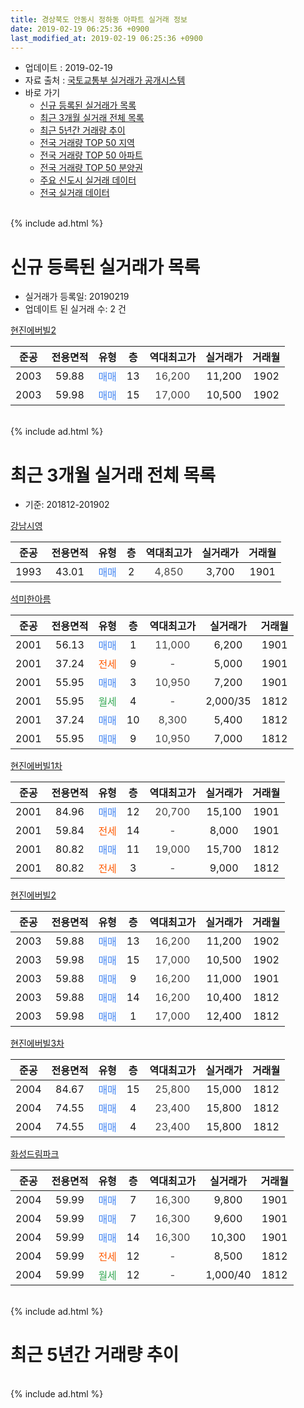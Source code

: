 ```yaml
---
title: 경상북도 안동시 정하동 아파트 실거래 정보
date: 2019-02-19 06:25:36 +0900
last_modified_at: 2019-02-19 06:25:36 +0900
---
```


* 업데이트 : 2019-02-19
* 자료 출처 : [국토교통부 실거래가 공개시스템](http://rt.molit.go.kr)
* 바로 가기
    * [신규 등록된 실거래가 목록](#신규-등록된-실거래가-목록)
    * [최근 3개월 실거래 전체 목록](#최근-3개월-실거래-전체-목록)
    * [최근 5년간 거래량 추이](#최근-5년간-거래량-추이)
    * [전국 거래량 TOP 50 지역](https://ayogom.github.io/apt-trade-info/최근-3개월-전국에서-가장-거래가-많이-발생한-지역)
    * [전국 거래량 TOP 50 아파트](https://ayogom.github.io/apt-trade-info/최근-3개월-전국에서-가장-거래가-많이-발생한-아파트)
    * [전국 거래량 TOP 50 분양권](https://ayogom.github.io/apt-trade-info/최근-3개월-전국에서-가장-거래가-많이-발생한-분양권)
    * [주요 신도시 실거래 데이터](https://ayogom.github.io/apt-trade-info/주요-신도시)
    * [전국 실거래 데이터](https://ayogom.github.io/apt-trade-info/전국)
<br>
{% include ad.html %}
<br>

# 신규 등록된 실거래가 목록
* 실거래가 등록일: 20190219
* 업데이트 된 실거래 수: 2 건


[현진에버빌2](https://search.naver.com/search.naver?query=%EA%B2%BD%EC%83%81%EB%B6%81%EB%8F%84+%EC%95%88%EB%8F%99%EC%8B%9C+%EC%A0%95%ED%95%98%EB%8F%99+%ED%98%84%EC%A7%84%EC%97%90%EB%B2%84%EB%B9%8C2)

|준공|전용면적|유형|층|역대최고가|실거래가|거래월|
|:---:|:---:|:---:|:---:|:---:|:---:|:---:|
|2003|59.88|<span style="color:#4285f3">매매</span>|13|<span style="color:#444444">16,200</span>|11,200|1902|
|2003|59.98|<span style="color:#4285f3">매매</span>|15|<span style="color:#444444">17,000</span>|10,500|1902|


<br>
{% include ad.html %}
<br>

# 최근 3개월 실거래 전체 목록
* 기준: 201812-201902


[강남시영](https://search.naver.com/search.naver?query=%EA%B2%BD%EC%83%81%EB%B6%81%EB%8F%84+%EC%95%88%EB%8F%99%EC%8B%9C+%EC%A0%95%ED%95%98%EB%8F%99+%EA%B0%95%EB%82%A8%EC%8B%9C%EC%98%81)

|준공|전용면적|유형|층|역대최고가|실거래가|거래월|
|:---:|:---:|:---:|:---:|:---:|:---:|:---:|
|1993|43.01|<span style="color:#4285f3">매매</span>|2|<span style="color:#444444">4,850</span>|3,700|1901|

[석미한아름](https://search.naver.com/search.naver?query=%EA%B2%BD%EC%83%81%EB%B6%81%EB%8F%84+%EC%95%88%EB%8F%99%EC%8B%9C+%EC%A0%95%ED%95%98%EB%8F%99+%EC%84%9D%EB%AF%B8%ED%95%9C%EC%95%84%EB%A6%84)

|준공|전용면적|유형|층|역대최고가|실거래가|거래월|
|:---:|:---:|:---:|:---:|:---:|:---:|:---:|
|2001|56.13|<span style="color:#4285f3">매매</span>|1|<span style="color:#444444">11,000</span>|6,200|1901|
|2001|37.24|<span style="color:#ff5a00">전세</span>|9|<span style="color:#444444">-</span>|5,000|1901|
|2001|55.95|<span style="color:#4285f3">매매</span>|3|<span style="color:#444444">10,950</span>|7,200|1901|
|2001|55.95|<span style="color:#34a853">월세</span>|4|<span style="color:#444444">-</span>|2,000/35|1812|
|2001|37.24|<span style="color:#4285f3">매매</span>|10|<span style="color:#444444">8,300</span>|5,400|1812|
|2001|55.95|<span style="color:#4285f3">매매</span>|9|<span style="color:#444444">10,950</span>|7,000|1812|

[현진에버빌1차](https://search.naver.com/search.naver?query=%EA%B2%BD%EC%83%81%EB%B6%81%EB%8F%84+%EC%95%88%EB%8F%99%EC%8B%9C+%EC%A0%95%ED%95%98%EB%8F%99+%ED%98%84%EC%A7%84%EC%97%90%EB%B2%84%EB%B9%8C1%EC%B0%A8)

|준공|전용면적|유형|층|역대최고가|실거래가|거래월|
|:---:|:---:|:---:|:---:|:---:|:---:|:---:|
|2001|84.96|<span style="color:#4285f3">매매</span>|12|<span style="color:#444444">20,700</span>|15,100|1901|
|2001|59.84|<span style="color:#ff5a00">전세</span>|14|<span style="color:#444444">-</span>|8,000|1901|
|2001|80.82|<span style="color:#4285f3">매매</span>|11|<span style="color:#444444">19,000</span>|15,700|1812|
|2001|80.82|<span style="color:#ff5a00">전세</span>|3|<span style="color:#444444">-</span>|9,000|1812|

[현진에버빌2](https://search.naver.com/search.naver?query=%EA%B2%BD%EC%83%81%EB%B6%81%EB%8F%84+%EC%95%88%EB%8F%99%EC%8B%9C+%EC%A0%95%ED%95%98%EB%8F%99+%ED%98%84%EC%A7%84%EC%97%90%EB%B2%84%EB%B9%8C2)

|준공|전용면적|유형|층|역대최고가|실거래가|거래월|
|:---:|:---:|:---:|:---:|:---:|:---:|:---:|
|2003|59.88|<span style="color:#4285f3">매매</span>|13|<span style="color:#444444">16,200</span>|11,200|1902|
|2003|59.98|<span style="color:#4285f3">매매</span>|15|<span style="color:#444444">17,000</span>|10,500|1902|
|2003|59.88|<span style="color:#4285f3">매매</span>|9|<span style="color:#444444">16,200</span>|11,000|1901|
|2003|59.88|<span style="color:#4285f3">매매</span>|14|<span style="color:#444444">16,200</span>|10,400|1812|
|2003|59.98|<span style="color:#4285f3">매매</span>|1|<span style="color:#444444">17,000</span>|12,400|1812|

[현진에버빌3차](https://search.naver.com/search.naver?query=%EA%B2%BD%EC%83%81%EB%B6%81%EB%8F%84+%EC%95%88%EB%8F%99%EC%8B%9C+%EC%A0%95%ED%95%98%EB%8F%99+%ED%98%84%EC%A7%84%EC%97%90%EB%B2%84%EB%B9%8C3%EC%B0%A8)

|준공|전용면적|유형|층|역대최고가|실거래가|거래월|
|:---:|:---:|:---:|:---:|:---:|:---:|:---:|
|2004|84.67|<span style="color:#4285f3">매매</span>|15|<span style="color:#444444">25,800</span>|15,000|1812|
|2004|74.55|<span style="color:#4285f3">매매</span>|4|<span style="color:#444444">23,400</span>|15,800|1812|
|2004|74.55|<span style="color:#4285f3">매매</span>|4|<span style="color:#444444">23,400</span>|15,800|1812|

[화성드림파크](https://search.naver.com/search.naver?query=%EA%B2%BD%EC%83%81%EB%B6%81%EB%8F%84+%EC%95%88%EB%8F%99%EC%8B%9C+%EC%A0%95%ED%95%98%EB%8F%99+%ED%99%94%EC%84%B1%EB%93%9C%EB%A6%BC%ED%8C%8C%ED%81%AC)

|준공|전용면적|유형|층|역대최고가|실거래가|거래월|
|:---:|:---:|:---:|:---:|:---:|:---:|:---:|
|2004|59.99|<span style="color:#4285f3">매매</span>|7|<span style="color:#444444">16,300</span>|9,800|1901|
|2004|59.99|<span style="color:#4285f3">매매</span>|7|<span style="color:#444444">16,300</span>|9,600|1901|
|2004|59.99|<span style="color:#4285f3">매매</span>|14|<span style="color:#444444">16,300</span>|10,300|1901|
|2004|59.99|<span style="color:#ff5a00">전세</span>|12|<span style="color:#444444">-</span>|8,500|1812|
|2004|59.99|<span style="color:#34a853">월세</span>|12|<span style="color:#444444">-</span>|1,000/40|1812|


<br>
{% include ad.html %}
<br>

# 최근 5년간 거래량 추이


<div style="width:100%;">
    <canvas id="deal_progress" height="200"></canvas>
</div>

<script>
new Chart(document.getElementById("deal_progress"), {
    type: 'line',
    data: {
        labels: ['201402','201403','201404','201405','201406','201407','201408','201409','201410','201411','201412','201501','201502','201503','201504','201505','201506','201507','201508','201509','201510','201511','201512','201601','201602','201603','201604','201605','201606','201607','201608','201609','201610','201611','201612','201701','201702','201703','201704','201705','201706','201707','201708','201709','201710','201711','201712','201801','201802','201803','201804','201805','201806','201807','201808','201809','201810','201811','201812','201901','201902'],
        datasets: [{
            label: '매매',
            pointRadius: 1,
            data: [10, 10, 8, 8, 13, 7, 9, 16, 19, 20, 10, 22, 25, 18, 20, 15, 11, 17, 12, 13, 14, 16, 11, 15, 17, 19, 9, 6, 9, 11, 11, 12, 11, 7, 10, 11, 21, 10, 15, 14, 8, 12, 12, 13, 8, 6, 14, 9, 7, 14, 9, 9, 13, 8, 18, 13, 13, 11, 8, 8, 2],
            borderColor: "rgba(255, 201, 14, 1)",
            backgroundColor: "rgba(255, 201, 14, 0.5)",
            fill: false,
            lineTension: 0
        },{
            label: '전월세',
            pointRadius: 1,
            data: [3, 4, 4, 2, 3, 3, 3, 2, 1, 6, 2, 4, 3, 7, 4, 6, 3, 2, 5, 5, 2, 4, 6, 6, 5, 4, 2, 3, 0, 6, 1, 1, 0, 0, 4, 2, 5, 3, 0, 0, 5, 1, 3, 0, 7, 4, 5, 5, 5, 10, 6, 4, 3, 7, 9, 2, 4, 3, 4, 2, 0],
            borderColor: "rgba(0, 141, 185, 1)",
            backgroundColor: "rgba(0, 141, 185, 0.5)",
            fill: false,
            lineTension: 0
        }
        ]
    },
    options: {
        responsive: true,
        title: {
            display: false
        },
        tooltips: {
            mode: 'index',
            intersect: false
        },
        hover: {
            mode: 'nearest',
            intersect: true
        },
        scales: {
            xAxes: [{
                display: true,
                scaleLabel: {
                    display: true,
                    labelString: '년/월'
                }
            }],
            yAxes: [{
                display: true,
                ticks: {
                    suggestedMin: 0,
                },
                scaleLabel: {
                    display: true,
                    labelString: '실거래 수'
                }
            }]
        }
    }
});

</script>


<br>
{% include ad.html %}
<br>

